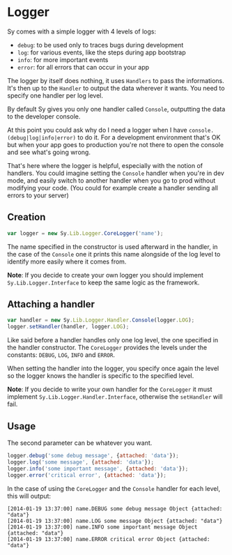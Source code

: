 # Logger

Sy comes with a simple logger with 4 levels of logs:

* `debug`: to be used only to traces bugs during development
* `log`: for various events, like the steps during app bootstrap
* `info`: for more important events
* `error`: for all errors that can occur in your app

The logger by itself does nothing, it uses `Handlers` to pass the informations. It's then up to the `Handler` to output the data wherever it wants. You need to specify one handler per log level.

By default Sy gives you only one handler called `Console`, outputting the data to the developer console.

At this point you could ask why do I need a logger when I have `console.(debug|log|info|error)` to do it. For a development environment that's OK but when your app goes to production you're not there to open the console and see what's going wrong.

That's here where the logger is helpful, especially with the notion of handlers. You could imagine setting the `Console` handler when you're in dev mode, and easily switch to another handler when you go to prod without modifying your code. (You could for example create a handler sending all errors to your server)

## Creation

```js
var logger = new Sy.Lib.Logger.CoreLogger('name');
```

The name specified in the constructor is used afterward in the handler, in the case of the `Console` one it prints this name alongside of the log level to identify more easily where it comes from.

**Note**: If you decide to create your own logger you should implement `Sy.Lib.Logger.Interface` to keep the same logic as the framework.

## Attaching a handler

```js
var handler = new Sy.Lib.Logger.Handler.Console(logger.LOG);
logger.setHandler(handler, logger.LOG);
```

Like said before a handler handles only one log level, the one specified in the handler constructor. The `CoreLogger` provides the levels under the constants: `DEBUG`, `LOG`, `INFO` and `ERROR`.

When setting the handler into the logger, you specify once again the level so the logger knows the handler is specific to the specified level.

**Note**: If you decide to write your own handler for the `CoreLogger` it must implement `Sy.Lib.Logger.Handler.Interface`, otherwise the `setHandler` will fail.

## Usage

The second parameter can be whatever you want.
```js
logger.debug('some debug message', {attached: 'data'});
logger.log('some message', {attached: 'data'});
logger.info('some important message', {attached: 'data'});
logger.error('critical error', {attached: 'data'});
```

In the case of using the `CoreLogger` and the `Console` handler for each level, this will output:
```
[2014-01-19 13:37:00] name.DEBUG some debug message Object {attached: "data"}
[2014-01-19 13:37:00] name.LOG some message Object {attached: "data"}
[2014-01-19 13:37:00] name.INFO some important message Object {attached: "data"}
[2014-01-19 13:37:00] name.ERROR critical error Object {attached: "data"}
```